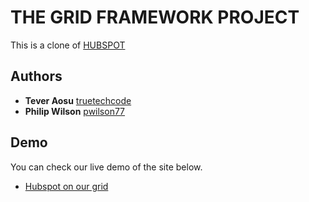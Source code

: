 # THE GRID FRAMEWORK PROJECT

This is a clone of [HUBSPOT](https://blog.hubspot.com/)

## Authors
- **Tever Aosu** [truetechcode](https://github.com/truetechcode)
- **Philip Wilson** [pwilson77](https://github.com/pwilson77)

## Demo
You can check our live demo of the site below.
- [Hubspot on our grid](https://pwilson77.github.io/the-grid-project/)
